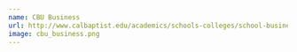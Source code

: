 ```yaml
---
name: CBU Business
url: http://www.calbaptist.edu/academics/schools-colleges/school-business/
image: cbu_business.png
---
```

